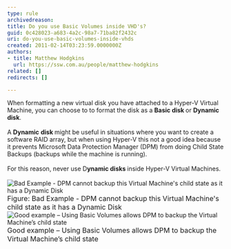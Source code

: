 ```yaml
---
type: rule
archivedreason: 
title: Do you use Basic Volumes inside VHD's?
guid: 0c428023-a683-4a2c-98a7-71ba82f2432c
uri: do-you-use-basic-volumes-inside-vhds
created: 2011-02-14T03:23:59.0000000Z
authors:
- title: Matthew Hodgkins
  url: https://ssw.com.au/people/matthew-hodgkins
related: []
redirects: []

---
```



When formatting a new virtual disk you have attached to a Hyper-V Virtual Machine, you can choose to to format the disk as a <strong>Basic disk </strong>or <strong>Dynamic</strong> <strong>disk</strong>.<br>
<br>
A <strong>Dynamic</strong> <strong>disk </strong>might be useful in situations where you want to create a software RAID array, but when using Hyper-V this not a good idea because it prevents Microsoft Data Protection Manager (DPM) from doing Child State Backups (backups while the machine is running).<br>
<br>
For this reason, never use D<strong>ynamic disks </strong>inside Hyper-V Virtual Machines.<br>
<br>
<img alt="Bad Example - DPM cannot backup this Virtual Machine's child state as it has a Dynamic Disk" src="/ITAndNetworking/RulesToBetterHyperV/PublishingImages/basicvolumes-badexample.jpg" /><br>
<font class="ms-rteCustom-FigureBad" size="+0">Figure&#58;&#160;Bad Example - DPM cannot backup this Virtual Machine's child state as it has a Dynamic Disk</font><img alt="Good example – Using Basic Volumes allows DPM to backup the Virtual Machine’s child state" src="/ITAndNetworking/RulesToBetterHyperV/PublishingImages/basicvolumes-goodexample.jpg" /><br>
<font class="ms-rteCustom-FigureGood" size="+0">Good example – Using Basic Volumes allows DPM to backup the Virtual Machine’s child state</font>

<br><excerpt class='endintro'></excerpt><br>



